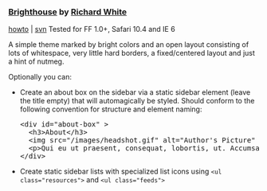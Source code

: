 ### [Brighthouse][1] by [Richard White][2]
[howto][3] | [svn][4] 
Tested for FF 1.0+, Safari 10.4 and IE 6

A simple theme marked by bright colors and an open layout consisting of lots of whitespace, very little hard borders, a fixed/centered layout and just a hint of nutmeg. 

Optionally you can:
<ul>
<li>Create an about box on the sidebar via a static sidebar element (leave the title empty) that will automagically be styled. Should conform to the following convention for structure and element naming:

</li><pre>
&lt;div id="about-box" &gt;
  &lt;h3&gt;About&lt;/h3&gt;
  &lt;img src="/images/headshot.gif" alt="Author's Picture" /&gt;
  &lt;p&gt;Qui eu ut praesent, consequat, lobortis, ut. Accumsan, iriure veniam feugait dolor aliquip vero aliquam odio accumsan.&lt;/p&gt;
&lt;/div&gt;
</pre>
<li>Create static sidebar lists with specialized list icons using <code>&lt;ul class="resources"&gt;</code> and <code>&lt;ul class="feeds"&gt;</code>
</li></ul>

[1]: http://www.height1percent.com/pages/brighthouse/ "Brighthouse"
[2]: http://www.height1percent.com/ "{ height: 1%; }"
[3]: http://www.height1percent.com/pages/brighthouse/ "Brighthouse"
[4]: http://www.height1percent.com/svn/brighthouse/ "Brighthouse SVN"